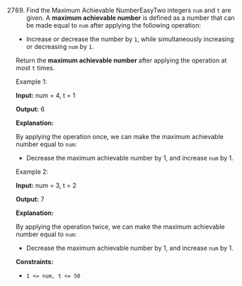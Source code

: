 2769. Find the Maximum Achievable NumberEasyTwo integers `num` and `t` are given. A **maximum achievable number** is defined as a number that can be made equal to `num` after applying the following operation:

- Increase or decrease the number by `1`, while simultaneously increasing or decreasing `num` by `1`.

Return the **maximum achievable number** after applying the operation at most `t` times.

 

Example 1:

**Input:** num = 4, t = 1

**Output:** 6

**Explanation:**

By applying the operation once, we can make the maximum achievable number equal to `num`:

- Decrease the maximum achievable number by 1, and increase `num` by 1.

Example 2:

**Input:** num = 3, t = 2

**Output:** 7

**Explanation:**

By applying the operation twice, we can make the maximum achievable number equal to `num`:

- Decrease the maximum achievable number by 1, and increase `num` by 1.

 

**Constraints:**

- ```1 <= num, t <= 50```